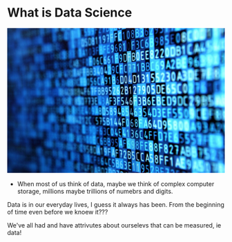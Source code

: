# **What is Data Science**

<img src="images/data.jpg"/>


* When most of us think of data, maybe we think of complex computer storage, millions maybe trillions of numebrs and digits. 

Data is in our everyday lives, I guess it always has been. 
From the beginning of time even before we knoew it??? 

We've all had and have attrivutes about ourselevs that can be measured, ie data! 